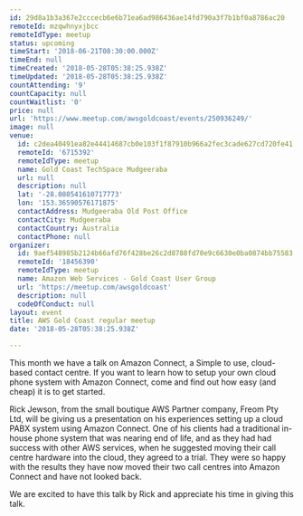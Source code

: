 ```yaml
---
id: 29d8a1b3a367e2cccecb6e6b71ea6ad986436ae14fd790a3f7b1bf0a8786ac20
remoteId: mzqwhnyxjbcc
remoteIdType: meetup
status: upcoming
timeStart: '2018-06-21T08:30:00.000Z'
timeEnd: null
timeCreated: '2018-05-28T05:38:25.938Z'
timeUpdated: '2018-05-28T05:38:25.938Z'
countAttending: '9'
countCapacity: null
countWaitlist: '0'
price: null
url: 'https://www.meetup.com/awsgoldcoast/events/250936249/'
image: null
venue:
  id: c2dea40491ea82e44414687cb0e103f1f87910b966a2fec3cade627cd720fe41
  remoteId: '6715392'
  remoteIdType: meetup
  name: Gold Coast TechSpace Mudgeeraba
  url: null
  description: null
  lat: '-28.080541610717773'
  lon: '153.36590576171875'
  contactAddress: Mudgeeraba Old Post Office
  contactCity: Mudgeeraba
  contactCountry: Australia
  contactPhone: null
organizer:
  id: 9aef548985b2124b66afd76f428be26c2d8788fd70e9c6630e0ba0874bb75583
  remoteId: '18456390'
  remoteIdType: meetup
  name: Amazon Web Services - Gold Coast User Group
  url: 'https://meetup.com/awsgoldcoast'
  description: null
  codeOfConduct: null
layout: event
title: AWS Gold Coast regular meetup
date: '2018-05-28T05:38:25.938Z'

---
```

<p>This month we have a talk on Amazon Connect, a Simple to use, cloud-based contact centre. If you want to learn how to setup your own cloud phone system with Amazon Connect, come and find out how easy (and cheap) it is to get started.</p> <p>Rick Jewson, from the small boutique AWS Partner company, Freom Pty Ltd, will be giving us a presentation on his experiences setting up a cloud PABX system using Amazon Connect. One of his clients had a traditional in-house phone system that was nearing end of life, and as they had had success with other AWS services, when he suggested moving their call centre hardware into the cloud, they agreed to a trial. They were so happy with the results they have now moved their two call centres into Amazon Connect and have not looked back.</p> <p>We are excited to have this talk by Rick and appreciate his time in giving this talk.</p>
